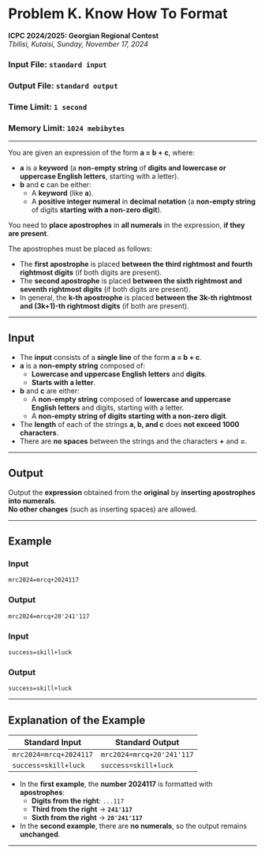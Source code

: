 # Problem K. Know How To Format

**ICPC 2024/2025: Georgian Regional Contest**  
*Tbilisi, Kutaisi, Sunday, November 17, 2024*

### Input File: `standard input`  
### Output File: `standard output`  
### Time Limit: `1 second`  
### Memory Limit: `1024 mebibytes`  

---

You are given an expression of the form **a = b + c**, where:

- **a** is a **keyword** (a **non-empty string** of **digits and lowercase or uppercase English letters**, starting with a letter).
- **b** and **c** can be either:
  - A **keyword** (like **a**).
  - A **positive integer numeral** in **decimal notation** (a **non-empty string** of digits **starting with a non-zero digit**).

You need to **place apostrophes** in **all numerals** in the expression, **if they are present**.

The apostrophes must be placed as follows:
- The **first apostrophe** is placed **between the third rightmost and fourth rightmost digits** (if both digits are present).
- The **second apostrophe** is placed **between the sixth rightmost and seventh rightmost digits** (if both digits are present).
- In general, the **k-th apostrophe** is placed **between the 3k-th rightmost and (3k+1)-th rightmost digits** (if both are present).

---

## Input

- The **input** consists of a **single line** of the form **a = b + c**.
- **a** is a **non-empty string** composed of:
  - **Lowercase and uppercase English letters** and **digits**.
  - **Starts with a letter**.
- **b** and **c** are either:
  - A **non-empty string** composed of **lowercase and uppercase English letters** and digits, starting with a letter.
  - A **non-empty string of digits starting with a non-zero digit**.
- The **length** of each of the strings **a, b, and c** does **not exceed 1000 characters**.
- There are **no spaces** between the strings and the characters **+** and **=**.

---

## Output

Output the **expression** obtained from the **original** by **inserting apostrophes into numerals**.  
**No other changes** (such as inserting spaces) are allowed.

---

## Example

### **Input**
```
mrc2024=mrcq+2024117
```

### **Output**
```
mrc2024=mrcq+20'241'117
```

### **Input**
```
success=skill+luck
```

### **Output**
```
success=skill+luck
```

---

## **Explanation of the Example**

| **Standard Input**               | **Standard Output**          |
|----------------------------------|-----------------------------|
| `mrc2024=mrcq+2024117`          | `mrc2024=mrcq+20'241'117`  |
| `success=skill+luck`            | `success=skill+luck`        |

- In the **first example**, the **number 2024117** is formatted with **apostrophes**:
  - **Digits from the right**: `...117`
  - **Third from the right** → **`241'117`**
  - **Sixth from the right** → **`20'241'117`**
- In the **second example**, there are **no numerals**, so the output remains **unchanged**.

---
